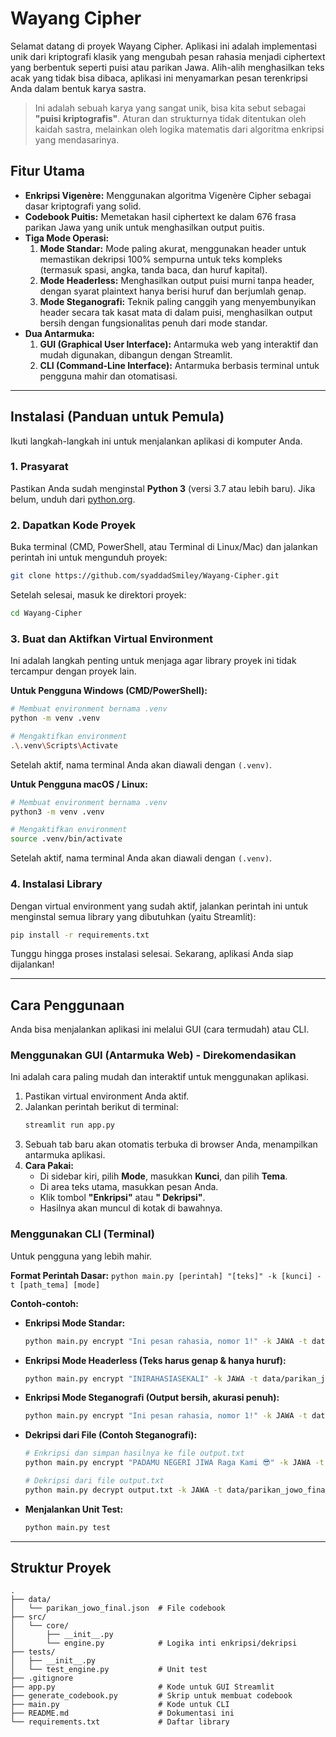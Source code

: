 # Wayang Cipher

Selamat datang di proyek Wayang Cipher. Aplikasi ini adalah implementasi unik dari kriptografi klasik yang mengubah pesan rahasia menjadi ciphertext yang berbentuk seperti puisi atau parikan Jawa. Alih-alih menghasilkan teks acak yang tidak bisa dibaca, aplikasi ini menyamarkan pesan terenkripsi Anda dalam bentuk karya sastra.

> Ini adalah sebuah karya yang sangat unik, bisa kita sebut sebagai **"puisi kriptografis"**. Aturan dan strukturnya tidak ditentukan oleh kaidah sastra, melainkan oleh logika matematis dari algoritma enkripsi yang mendasarinya.



## Fitur Utama
- **Enkripsi Vigenère:** Menggunakan algoritma Vigenère Cipher sebagai dasar kriptografi yang solid.
- **Codebook Puitis:** Memetakan hasil ciphertext ke dalam 676 frasa parikan Jawa yang unik untuk menghasilkan output puitis.
- **Tiga Mode Operasi:**
    1.  **Mode Standar:** Mode paling akurat, menggunakan header untuk memastikan dekripsi 100% sempurna untuk teks kompleks (termasuk spasi, angka, tanda baca, dan huruf kapital).
    2.  **Mode Headerless:** Menghasilkan output puisi murni tanpa header, dengan syarat plaintext hanya berisi huruf dan berjumlah genap.
    3.  **Mode Steganografi:** Teknik paling canggih yang menyembunyikan header secara tak kasat mata di dalam puisi, menghasilkan output bersih dengan fungsionalitas penuh dari mode standar.
- **Dua Antarmuka:**
    1.  **GUI (Graphical User Interface):** Antarmuka web yang interaktif dan mudah digunakan, dibangun dengan Streamlit.
    2.  **CLI (Command-Line Interface):** Antarmuka berbasis terminal untuk pengguna mahir dan otomatisasi.

---

## Instalasi (Panduan untuk Pemula)
Ikuti langkah-langkah ini untuk menjalankan aplikasi di komputer Anda.

### 1. Prasyarat
Pastikan Anda sudah menginstal **Python 3** (versi 3.7 atau lebih baru). Jika belum, unduh dari [python.org](https://www.python.org/downloads/).

### 2. Dapatkan Kode Proyek
Buka terminal (CMD, PowerShell, atau Terminal di Linux/Mac) dan jalankan perintah ini untuk mengunduh proyek:
```bash
git clone https://github.com/syaddadSmiley/Wayang-Cipher.git
```

Setelah selesai, masuk ke direktori proyek:
```bash
cd Wayang-Cipher
```

### 3. Buat dan Aktifkan Virtual Environment
Ini adalah langkah penting untuk menjaga agar library proyek ini tidak tercampur dengan proyek lain.

**Untuk Pengguna Windows (CMD/PowerShell):**
```bash
# Membuat environment bernama .venv
python -m venv .venv

# Mengaktifkan environment
.\.venv\Scripts\Activate
```
Setelah aktif, nama terminal Anda akan diawali dengan `(.venv)`.

**Untuk Pengguna macOS / Linux:**
```bash
# Membuat environment bernama .venv
python3 -m venv .venv

# Mengaktifkan environment
source .venv/bin/activate
```
Setelah aktif, nama terminal Anda akan diawali dengan `(.venv)`.

### 4. Instalasi Library
Dengan virtual environment yang sudah aktif, jalankan perintah ini untuk menginstal semua library yang dibutuhkan (yaitu Streamlit):
```bash
pip install -r requirements.txt
```
Tunggu hingga proses instalasi selesai. Sekarang, aplikasi Anda siap dijalankan!

---

## Cara Penggunaan

Anda bisa menjalankan aplikasi ini melalui GUI (cara termudah) atau CLI.

### Menggunakan GUI (Antarmuka Web) - Direkomendasikan
Ini adalah cara paling mudah dan interaktif untuk menggunakan aplikasi.

1.  Pastikan virtual environment Anda aktif.
2.  Jalankan perintah berikut di terminal:
    ```bash
    streamlit run app.py
    ```
3.  Sebuah tab baru akan otomatis terbuka di browser Anda, menampilkan antarmuka aplikasi.
4.  **Cara Pakai:**
    - Di sidebar kiri, pilih **Mode**, masukkan **Kunci**, dan pilih **Tema**.
    - Di area teks utama, masukkan pesan Anda.
    - Klik tombol **"Enkripsi"** atau **" Dekripsi"**.
    - Hasilnya akan muncul di kotak di bawahnya.

### Menggunakan CLI (Terminal)
Untuk pengguna yang lebih mahir.

**Format Perintah Dasar:**
`python main.py [perintah] "[teks]" -k [kunci] -t [path_tema] [mode]`

**Contoh-contoh:**

* **Enkripsi Mode Standar:**
    ```bash
    python main.py encrypt "Ini pesan rahasia, nomor 1!" -k JAWA -t data/parikan_jowo_final.json
    ```

* **Enkripsi Mode Headerless (Teks harus genap & hanya huruf):**
    ```bash
    python main.py encrypt "INIRAHASIASEKALI" -k JAWA -t data/parikan_jowo_final.json --headerless
    ```

* **Enkripsi Mode Steganografi (Output bersih, akurasi penuh):**
    ```bash
    python main.py encrypt "Ini pesan rahasia, nomor 1!" -k JAWA -t data/parikan_jowo_final.json --steganography
    ```

* **Dekripsi dari File (Contoh Steganografi):**
    ```bash
    # Enkripsi dan simpan hasilnya ke file output.txt
    python main.py encrypt "PADAMU NEGERI JIWA Raga Kami 😎" -k JAWA -t data/parikan_jowo_final.json --steganography -o output.txt

    # Dekripsi dari file output.txt
    python main.py decrypt output.txt -k JAWA -t data/parikan_jowo_final.json --steganography
    ```
* **Menjalankan Unit Test:**
    ```bash
    python main.py test
    ```
---

## Struktur Proyek
```
.
├── data/
│   └── parikan_jowo_final.json  # File codebook
├── src/
│   └── core/
│       ├── __init__.py
│       └── engine.py            # Logika inti enkripsi/dekripsi
├── tests/
│   ├── __init__.py
│   └── test_engine.py           # Unit test
├── .gitignore
├── app.py                       # Kode untuk GUI Streamlit
├── generate_codebook.py         # Skrip untuk membuat codebook
├── main.py                      # Kode untuk CLI
├── README.md                    # Dokumentasi ini
└── requirements.txt             # Daftar library
```
